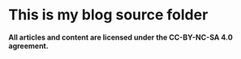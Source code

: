 # This is my blog source folder

**All articles and content are licensed under the CC-BY-NC-SA 4.0 agreement.**
